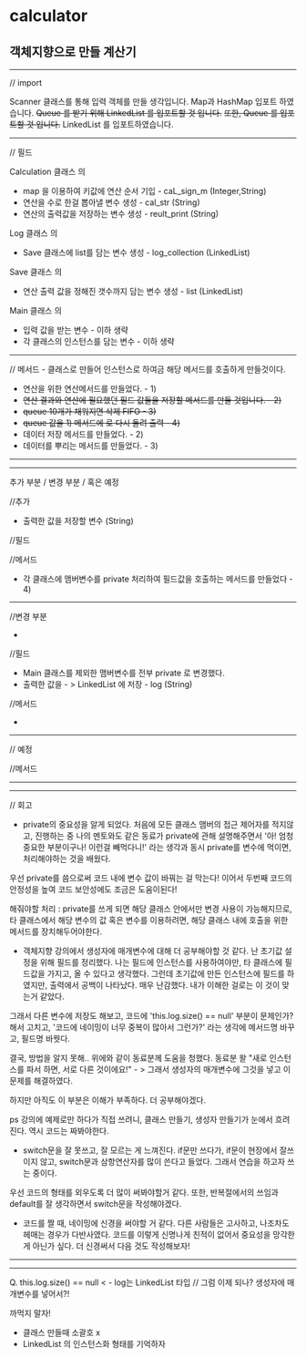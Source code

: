 # calculator

## 객체지향으로 만들 계산기

---

// import

Scanner 클래스를 통해 입력 객체를 만들 생각입니다.
Map과 HashMap 입포트 하였습니다.
~~Queue 를 받기 위해 LinkedList 를 입포트할 것 입니다.~~
~~또한, Queue 를 입포트할 것 입니다.~~
LinkedList 를 입포트하였습니다.

---

// 필드

Calculation 클래스 의 
 - map 을 이용하여 키값에 연산 순서 기입 - caL_sign_m (Integer,String)
 - 연산을 수로 한걸 뽑아낼 변수 생성 - cal_str (String)
 - 연산의 출력값을 저장하는 변수 생성 - reult_print (String)

Log 클래스 의
 - Save 클래스에 list를 담는 변수 생성 - log_collection (LinkedList)

Save 클래스 의
 - 연산 출력 값을 정해진 갯수까지 담는 변수 생성 - list (LinkedList)

Main 클래스 의
 - 입력 값을 받는 변수 - 이하 생략
 - 각 클래스의 인스턴스를 담는 변수 - 이하 생략

---

// 메서드 - 클래스로 만들어 인스턴스로 하여금 해당 메서드를 호출하게 만들것이다.

 - 연산을 위한 연산메서드를 만들었다. - 1)
 - ~~연산 결과와 연산에 필요했던 필드 값들을 저장할 메서드를 만들 것입니다. - 2)~~
 - ~~queue 10개가 채워지면 삭제 FIFO - 3)~~
 - ~~queue 값을 1) 메서드에 로 다시 돌려 출력 - 4)~~
 - 데이터 저장 메서드를 만들었다. - 2)
 - 데이터를 뿌리는 메서드를 만들었다. - 3)

---

---

추가 부분 / 변경 부분 / 혹은 예정

//추가
 - 출력한 값을 저장할 변수 (String)

//필드


//메서드

 - 각 클래스에 맴버변수를 private 처리하여 필드값을 호출하는 메서드를 만들었다 - 4)

---

//변경 부분

 - 

//필드

 - Main 클래스를 제외한 맴버변수를 전부 private 로 변경했다.
 - 출력한 값을 - >  LinkedList 에 저장 - log (String)

//메서드 

- 

---

// 예정

//메서드 

---

---

// 회고
- private의 중요성을 알게 되었다. 처음에 모든 클래스 맴버의 접근 제어자를 적지않고, 진행하는 중
나의 멘토와도 같은 동료가 private에 관해 설명해주면서 '아! 엄청 중요한 부분이구나! 이런걸 빼먹다니!'
라는 생각과 동시 private를 변수에 먹이면, 처리해야하는 것을 배웠다. 

우선 private를 씀으로써 코드 내에 변수 값이 바꿔는 걸 막는다! 이어서 두번째 코드의 안정성을
높여 코드 보안성에도 조금은 도움이된다!

해줘야할 처리 : private를 쓰게 되면 해당 클래스 안에서만 변경 사용이 가능해지므로, 타 클래스에서
해당 변수의 값 혹은 변수를 이용하려면, 해당 클래스 내에 호출을 위한 메서드를 장치해두어야한다.

- 객체지향 강의에서 생성자에 매개변수에 대해 더 공부해야할 것 같다.
난 초기값 설정을 위해 필드를 정리했다. 나는 필드에 인스턴스를 사용하여야만, 타 클래스에 필드값을 가지고,
올 수 있다고 생각했다. 그런데 초기값에 만든 인스턴스에 필드를 하였지만, 출력에서 공백이 나타났다.
매우 난감했다. 내가 이해한 걸로는 이 것이 맞는거 같았다. 

그래서 다른 변수에 저장도 해보고, 코드에 'this.log.size() == null' 부분이 문제인가? 해서
고치고, '코드에 네이밍이 너무 중복이 많아서 그런가?' 라는 생각에 메서드명 바꾸고,
필드명 바꿧다.

결국, 방법을 알지 못해.. 위에와 같이 동료분께 도움을 청했다. 동료분 왈 "새로 인스턴스를 파서 하면,
서로 다른 것이에요!" - > 그래서 생성자의 매개변수에 그것을 넣고 이 문제를 해결하였다.

하지만 아직도 이 부분은 이해가 부족하다. 더 공부해야겠다.

ps 강의에 예제로만 하다가 직접 쓰려니, 클래스 만들기, 생성자 만들기가 눈에서 흐려진다.
역시 코드는 짜봐야한다.

 - switch문을 잘 못쓰고, 잘 모르는 게 느껴진다.
if문만 쓰다가, if문이 현장에서 잘쓰이지 않고, switch문과 삼항연산자를 많이 쓴다고 들었다.
그래서 연습을 하고자 쓰는 중이다. 

우선 코드의 형태를 외우도록 더 많이 써봐야할거 같다.
또한, 반복절에서의 쓰임과 default를 잘 생각하면서 switch문을 작성해야겠다.

 - 코드를 짤 때, 네이밍에 신경을 써야할 거 같다. 다른 사람들은 고사하고, 
나조차도 헤매는 경우가 다반사였다. 코드를 이렇게 신명나게 친적이 없어서 중요성을 
망각한게 아닌가 싶다. 더 신경써서 다음 것도 작성해보자!

---

---

Q.   this.log.size() == null < - log는 LinkedList 타입
// 그럼 이제 되나? 생성자에 매개변수를 넣어서?!


까먹지 말자!

- 클래스 만들때 소괄호 x
- LinkedList 의 인스턴스화 형태를 기억하자
